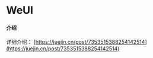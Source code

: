 # WeUI

#### 介绍
详细介绍： [https://juejin.cn/post/7353515388254142514](https://juejin.cn/post/7353515388254142514)
